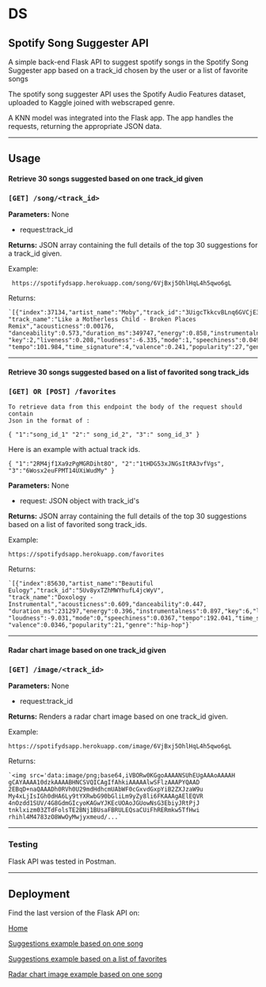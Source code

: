 # DS


## Spotify Song Suggester API

A simple back-end Flask API to suggest spotify songs in the Spotify Song Suggester app
based on a track_id chosen by the user or a list of favorite songs

The spotify song suggester API uses the Spotify Audio Features dataset, uploaded to Kaggle joined with webscraped genre.

A KNN model was integrated into the Flask app. 
The app handles the requests, returning the appropriate JSON data.

---

## Usage

#### Retrieve 30 songs suggested based on one track_id given

### `[GET] /song/<track_id>`


**Parameters:** None

- request:track_id

**Returns:** JSON array containing the full details of the top 30 suggestions for a track_id given.

Example:

` https://spotifydsapp.herokuapp.com/song/6VjBxj5OhlHqL4h5qwo6gL`

Returns:

    `[{"index":37134,"artist_name":"Moby","track_id":"3UigcTkkcvBLnq6GVCjE3i",
    "track_name":"Like a Motherless Child - Broken Places Remix","acousticness":0.00176,
    "danceability":0.573,"duration_ms":349747,"energy":0.858,"instrumentalness":0.301,
    "key":2,"liveness":0.208,"loudness":-6.335,"mode":1,"speechiness":0.0497,
    "tempo":101.984,"time_signature":4,"valence":0.241,"popularity":27,"genre":"electronic"}...`

---


#### Retrieve 30 songs suggested based on a list of favorited song track_ids

### `[GET] OR [POST] /favorites`


	To retrieve data from this endpoint the body of the request should contain 
	Json in the format of :
  
`{
	"1":"song_id_1"
	"2":" song_id_2",
	"3":" song_id_3"
}`

Here is an example with actual track ids.

`{
	"1":"2RM4jf1Xa9zPgMGRDiht8O",
	"2":"1tHDG53xJNGsItRA3vfVgs",
	"3":"6Wosx2euFPMT14UXiWudMy"
}`

**Parameters:** None

- request: JSON object with track_id's

**Returns:** JSON array containing the full details of the top 30 suggestions based on a list of favorited song track_ids.

Example:

`https://spotifydsapp.herokuapp.com/favorites`

Returns:

	`[{"index":85630,"artist_name":"Beautiful Eulogy","track_id":"5Uv8yxTZhMWYhufL4jcWyV",
	"track_name":"Doxology - Instrumental","acousticness":0.609,"danceability":0.447,
	"duration_ms":231297,"energy":0.396,"instrumentalness":0.897,"key":6,"liveness":0.145,
	"loudness":-9.031,"mode":0,"speechiness":0.0367,"tempo":192.041,"time_signature":4,
	"valence":0.0346,"popularity":21,"genre":"hip-hop"}`

---

#### Radar chart image based on one track_id given

### `[GET] /image/<track_id>`

**Parameters:** None

- request:track_id

**Returns:** Renders a radar chart image based on one track_id given.

Example:

`https://spotifydsapp.herokuapp.com/image/6VjBxj5OhlHqL4h5qwo6gL`

Returns:

    `<img src='data:image/png;base64,iVBORw0KGgoAAAANSUhEUgAAAoAAAAH
    gCAYAAAA10dzkAAAABHNCSVQICAgIfAhkiAAAAAlwSFlzAAAPYQAAD
    2EBqD+naQAAADh0RVh0U29mdHdhcmUAbWF0cGxvdGxpYiB2ZXJzaW9u
    My4xLjIsIGh0dHA6Ly9tYXRwbG90bGliLm9yZy8li6FKAAAgAElEQVR
    4nOzdd1SUV/4G8GdmGIcyoKAGwYJKEcUOAoJGUowNsG3EbiyJRtPjJ
    tnklxizm03ZTdFolsTE2BNj1BUsaFBRULEQsaCUiFhRERmkw5TfHwi
    rhihl4M4783zO8WwOyMwjyxmeud/...`

---

### Testing

Flask API was tested in Postman.

---

## Deployment

Find the last version of the Flask API on:

[Home](spotifydsapp.herokuapp.com)

[Suggestions example based on one song](spotifydsapp.herokuapp.com/song/6VjBxj5OhlHqL4h5qwo6gL)

[Suggestions example based on a list of favorites](spotifydsapp.herokuapp.com/favorites)

[Radar chart image example based on one song](spotifydsapp.herokuapp.com/image/6VjBxj5OhlHqL4h5qwo6gL)